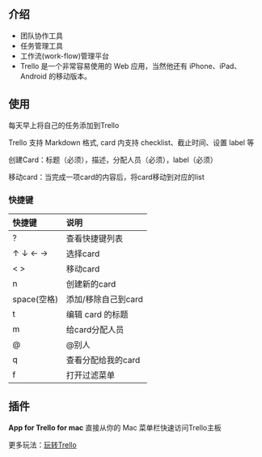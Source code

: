 
## 介绍

- 团队协作工具
- 任务管理工具
- 工作流(work-flow)管理平台
- Trello 是一个非常容易使用的 Web 应用，当然他还有 iPhone、iPad、Android 的移动版本。

## 使用

每天早上将自己的任务添加到Trello

Trello 支持 Markdown 格式, card 内支持 checklist、截止时间、设置 label 等

创建Card：标题（必须），描述，分配人员（必须），label（必须）

移动card：当完成一项card的内容后，将card移动到对应的list


### 快捷键

|快捷键|说明|
|:-- |:--|
| ? | 查看快捷键列表
| ↑ ↓ ← → | 选择card 
| < > | 移动card 
| n  | 创建新的card
| space(空格)| 添加/移除自己到card
| t | 编辑 card 的标题
| m | 给card分配人员
| @ | @别人
| q  | 查看分配给我的card
| f  | 打开过滤菜单

## 插件

**App for Trello for mac** 
直接从你的 Mac 菜单栏快速访问Trello主板


更多玩法：[玩转Trello](http://zoomq.qiniudn.com/ZQScrapBook/ZqFLOSS/data/20131204125011/index.html)

